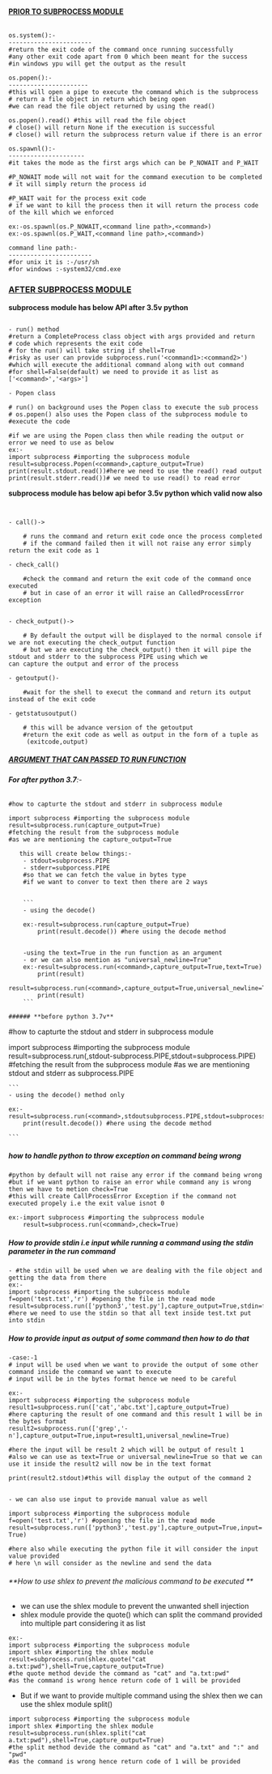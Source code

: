 #### **<u>PRIOR TO SUBPROCESS MODULE</u>**

```

os.system():-
-----------------------
#return the exit code of the command once running successfully
#any other exit code apart from 0 which been meant for the success
#in windows ypu will get the output as the result 

os.popen():-
----------------------
#this will open a pipe to execute the command which is the subprocess 
# return a file object in return which being open
#we can read the file object returned by using the read()

os.popen().read() #this will read the file object 
# close() will return None if the execution is successful 
# close() will return the subprocess return value if there is an error 

os.spawnl():-
---------------------
#it takes the mode as the first args which can be P_NOWAIT and P_WAIT 

#P_NOWAIT mode will not wait for the command execution to be completed 
# it will simply return the process id

#P_WAIT wait for the process exit code
# if we want to kill the process then it will return the process code of the kill which we enforced

ex:-os.spawnl(os.P_NOWAIT,<command line path>,<command>)
ex:-os.spawnl(os.P_WAIT,<command line path>,<command>)

command line path:-
-----------------------
#for unix it is :-/usr/sh
#for windows :-system32/cmd.exe

```

### **<u>AFTER SUBPROCESS MODULE</u>**

**subprocess module has below API after 3.5v python**

```

- run() method
#return a CompleteProcess class object with args provided and return           # code which represents the exit code
# for the run() will take string if shell=True
#risky as user can provide subprocess.run('<command1>:<command2>')
#which will execute the additional command along with out command 
#for shell=False(default) we need to provide it as list as                      ['<command>','<args>']

- Popen class

# run() on background uses the Popen class to execute the sub process
# os.popen() also uses the Popen class of the subprocess module to #execute the code

#if we are using the Popen class then while reading the output or error we need to use as below
ex:-
import subprocess #importing the subprocess module 
result=subprocess.Popen(<command>,capture_output=True)
print(result.stdout.read())#here we need to use the read() read output
print(result.stderr.read())# we need to use read() to read error

```

**subprocess module has below api befor 3.5v python which valid now also**

```


- call()->
	
    # runs the command and return exit code once the process completed 
    # if the command failed then it will not raise any error simply                  return the exit code as 1 

- check_call()

	#check the command and return the exit code of the command once                  executed
    # but in case of an error it will raise an CalledProcessError                    exception
 

- check_output()->

	# By default the output will be displayed to the normal console if               we are not executing the check_output function
    # but we are executing the check_output() then it will pipe the                  stdout and stderr to the subprocess PIPE using which we                        can capture the output and error of the process

- getoutput()-

	#wait for the shell to execut the command and return its output                 instead of the exit code 

- getstatusoutput()

	# this will be advance version of the getoutput 
    #return the exit code as well as output in the form of a tuple as 
     (exitcode,output)

```
##### **<u>ARGUMENT THAT CAN PASSED TO RUN FUNCTION</u>**

###### **For after python 3.7**:- 

```
#how to capturte the stdout and stderr in subprocess module 

import subprocess #importing the subprocess module 
result=subprocess.run(capture_output=True) 
#fetching the result from the subprocess module 
#as we are mentioning the capture_output=True
	
   this will create below things:-
    - stdout=subprocess.PIPE
    - stderr=subporcess.PIPE
    #so that we can fetch the value in bytes type 
    #if we want to conver to text then there are 2 ways 
    
    
    ```
    - using the decode()
    
    ex:-result=subprocess.run(capture_output=True)
    	print(result.decode()) #here using the decode method
         
  
    -using the text=True in the run function as an argument
    - or we can also mention as "universal_newline=True"
    ex:-result=subprocess.run(<command>,capture_output=True,text=True)
    	print(result)
        result=subprocess.run(<command>,capture_output=True,universal_newline=True)
        print(result)
    ```  
    
###### **before python 3.7v**

```
#how to capturte the stdout and stderr in subprocess module 

import subprocess #importing the subprocess module 
result=subprocess.run(<command>,stdout-subprocess.PIPE,stdout=subprocess.PIPE) 
#fetching the result from the subprocess module 
#as we are mentioning stdout and stderr as subprocess.PIPE
 
    ```
    - using the decode() method only 
    
    ex:-result=subprocess.run(<command>,stdoutsubprocess.PIPE,stdout=subprocess.PIPE)
    	print(result.decode()) #here using the decode method
        
    ```  

##### **how to handle python to throw exception on command being wrong** 

```
#python by default will not raise any error if the command being wrong
#but if we want python to raise an error while command any is wrong then we have to metion check=True 
#this will create CallProcessError Exception if the command not executed propely i.e the exit value isnot 0

ex:-import subprocess #importing the subprocess module 
	result=subprocess.run(<command>,check=True)

```
##### **How to provide stdin i.e input while running a command using the stdin parameter in the run command**

```
- #the stdin will be used when we are dealing with the file object and getting the data from there 
ex:-
import subprocess #importing the subprocess module 
f=open('test.txt','r') #opening the file in the read mode
result=subprocess.run(['python3','test.py'],capture_output=True,stdin=f) 
#here we need to use the stdin so that all text inside test.txt put into stdin  

```

##### **How to provide input as output of some command then how to do that** 

```
-case:-1
# input will be used when we want to provide the output of some other command inside the command we want to execute
# input will be in the bytes format hence we need to be careful 

ex:-
import subprocess #importing the subprocess module 
result1=subprocess.run(['cat','abc.txt'],capture_output=True)
#here capturing the result of one command and this result 1 will be in the bytes format
result2=subprocess.run(['grep','-n'],capture_output=True,input=result1,universal_newline=True)

#here the input will be result 2 which will be output of result 1
#also we can use as text=True or universal_newline=True so that we can use it inside the result2 will now be in the text format

print(result2.stdout)#this will display the output of the command 2


- we can also use input to provide manual value as well

import subprocess #importing the subprocess module 
f=open('test.txt','r') #opening the file in the read mode
result=subprocess.run(['python3','test.py'],capture_output=True,input='abc\ndef',text=-True) 

#here also while executing the python file it will consider the input value provided 
# here \n will consider as the newline and send the data 

```

###### **How to use shlex to prevent the malicious command to be executed **

- we can use the shlex module to prevent the unwanted shell injection
- shlex module provide the quote() which can split the command provided into multiple part considering it as list 

```
ex:-
import subprocess #importing the subprocess module
import shlex #importing the shlex module 
result=subprocess.run(shlex.quote("cat a.txt:pwd"),shell=True,capture_output=True)
#the quote method devide the command as "cat" and "a.txt:pwd"
#as the command is wrong hence return code of 1 will be provided 

```

- But if we want to provide multiple command using the shlex then we can use the shlex module split()

```
import subprocess #importing the subprocess module
import shlex #importing the shlex module 
result=subprocess.run(shlex.split("cat a.txt:pwd"),shell=True,capture_output=True)
#the split method devide the command as "cat" and "a.txt" and ":" and "pwd"
#as the command is wrong hence return code of 1 will be provided 

```